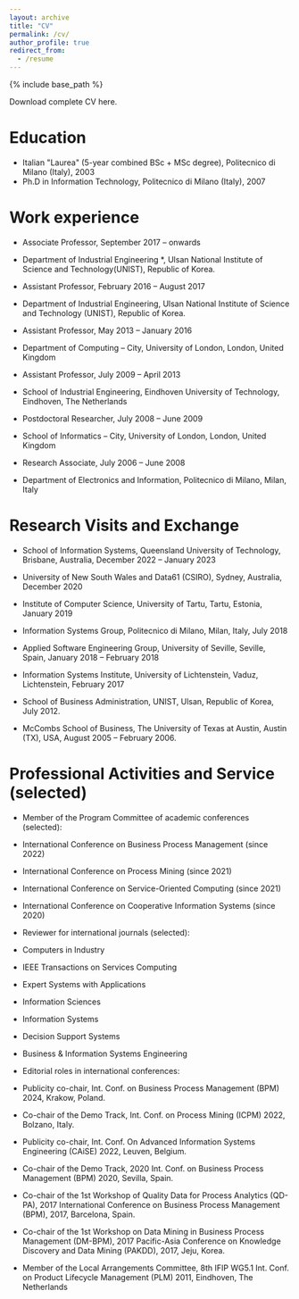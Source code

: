 ```yaml
---
layout: archive
title: "CV"
permalink: /cv/
author_profile: true
redirect_from:
  - /resume
---
```


{% include base_path %}

Download complete CV here.

Education
======
* Italian "Laurea" (5-year combined BSc + MSc degree), Politecnico di Milano (Italy), 2003
* Ph.D in Information Technology, Politecnico di Milano (Italy), 2007

Work experience
======
* Associate Professor, September 2017 – onwards
 * Department of Industrial Engineering *, Ulsan National Institute of Science and Technology(UNIST), Republic of Korea.

* Assistant Professor, February 2016 – August 2017
 * Department of Industrial Engineering, Ulsan National Institute of Science and Technology (UNIST), Republic of Korea.

* Assistant Professor, May 2013 – January 2016
 * Department of Computing – City, University of London, London, United Kingdom

* Assistant Professor, July 2009 – April 2013
 * School of Industrial Engineering, Eindhoven University of Technology, Eindhoven, The Netherlands

* Postdoctoral Researcher, July 2008 – June 2009
 * School of Informatics – City, University of London, London, United Kingdom

* Research Associate, July 2006 – June 2008
 * Department of Electronics and Information, Politecnico di Milano, Milan, Italy

  
Research Visits and Exchange
======

* School of Information Systems, Queensland University of Technology, Brisbane, Australia, December 2022 – January 2023

* University of New South Wales and Data61 (CSIRO), Sydney, Australia, December 2020

* Institute of Computer Science, University of Tartu, Tartu, Estonia, January 2019

* Information Systems Group, Politecnico di Milano, Milan, Italy, July 2018 

* Applied Software Engineering Group, University of Seville, Seville, Spain, January 2018 – February 2018

* Information Systems Institute, University of Lichtenstein, Vaduz, Lichtenstein, February 2017 

* School of Business Administration, UNIST, Ulsan, Republic of Korea, July 2012.

* McCombs School of Business, The University of Texas at Austin, Austin (TX), USA, August 2005 – February 2006.


Professional Activities and Service (selected)
======

* Member of the Program Committee of academic conferences (selected):
 * International Conference on Business Process Management (since 2022)
 * International Conference on Process Mining (since 2021)
 * International Conference on Service-Oriented Computing (since 2021)
 * International Conference on Cooperative Information Systems (since 2020)

* Reviewer for international journals (selected):
 * Computers in Industry
 * IEEE Transactions on Services Computing
 * Expert Systems with Applications
 * Information Sciences
 * Information Systems
 * Decision Support Systems
 * Business & Information Systems Engineering

* Editorial roles in international conferences:
 * Publicity co-chair, Int. Conf. on Business Process Management (BPM) 2024, Krakow, Poland.
 * Co-chair of the Demo Track, Int. Conf. on Process Mining (ICPM) 2022, Bolzano, Italy.
 * Publicity co-chair, Int. Conf. On Advanced Information Systems Engineering (CAiSE) 2022, Leuven, Belgium.
 * Co-chair of the Demo Track, 2020 Int. Conf. on Business Process Management (BPM) 2020, Sevilla, Spain.
 * Co-chair of the 1st Workshop of Quality Data for Process Analytics (QD-PA), 2017 International Conference on Business Process Management (BPM), 2017, Barcelona, Spain.
 * Co-chair of the 1st Workshop on Data Mining in Business Process Management (DM-BPM), 2017 Pacific-Asia Conference on Knowledge Discovery and Data Mining (PAKDD), 2017, Jeju, Korea.
 * Member of the Local Arrangements Committee, 8th IFIP WG5.1 Int. Conf. on Product Lifecycle Management (PLM) 2011, Eindhoven, The Netherlands

  

